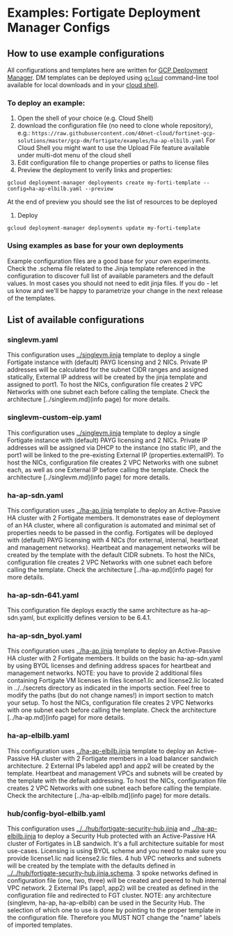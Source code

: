 # Examples: Fortigate Deployment Manager Configs

## How to use example configurations

All configurations and templates here are written for [GCP Deployment Manager](https://cloud.google.com/deployment-manager). DM templates can be deployed using [`gcloud`](https://cloud.google.com/sdk) command-line tool available for local downloads and in your [cloud shell](https://cloud.google.com/shell/docs/using-cloud-shell).

### To deploy an example:
1. Open the shell of your choice (e.g. Cloud Shell)
1. download the configuration file (no need to clone whole repository), e.g.:
`https://raw.githubusercontent.com/40net-cloud/fortinet-gcp-solutions/master/gcp-dm/fortigate/examples/ha-ap-elbilb.yaml`
For Cloud Shell you might want to use the Upload File feature available under multi-dot menu of the cloud shell
1. Edit configuration file to change properties or paths to license files
1. Preview the deployment to verify links and properties:
```
gcloud deployment-manager deployments create my-forti-template --config=ha-ap-elbilb.yaml --preview
```
At the end of preview you should see the list of resources to be deployed
1. Deploy
```
gcloud deployment-manager deployments update my-forti-template
```

### Using examples as base for your own deployments
Example configuration files are a good base for your own experiments. Check the .schema file related to the Jinja template referenced in the configuration to discover full list of available parameters and the default values. In most cases you should not need to edit jinja files. If you do - let us know and we'll be happy to parametrize your change in the next release of the templates.

## List of available configurations
### singlevm.yaml
This configuration uses [../singlevm.jinja](singlevm.jinja) template to deploy a single Fortigate instance with (default) PAYG licensing and 2 NICs. Private IP addresses will be calculated for the subnet CIDR ranges and assigned statically, External IP address will be created by the jinja template and assigned to port1.
To host the NICs, configuration file creates 2 VPC Networks with one subnet each before calling the template. Check the architecture [../singlevm.md](info page) for more details.

### singlevm-custom-eip.yaml
This configuration uses [../singlevm.jinja](singlevm.jinja) template to deploy a single Fortigate instance with (default) PAYG licensing and 2 NICs. Private IP addresses will be assigned via DHCP to the instance (no static IP), and the port1 will be linked to the pre-existing External IP (properties.externalIP).
To host the NICs, configuration file creates 2 VPC Networks with one subnet each, as well as one External IP before calling the template. Check the architecture [../singlevm.md](info page) for more details.

### ha-ap-sdn.yaml
This configuration uses [../ha-ap.jinja](ha-ap.jinja) template to deploy an Active-Passive HA cluster with 2 Fortigate members. It demonstrates ease of deployment of an HA cluster, where all configuration is automated and minimal set of properties needs to be passed in the config. Fortigates will be deployed with (default) PAYG licensing with 4 NICs (for external, internal, heartbeat and management networks). Heartbeat and management networks will be created by the template with the default CIDR subnets.
To host the NICs, configuration file creates 2 VPC Networks with one subnet each before calling the template. Check the architecture [../ha-ap.md](info page) for more details.

### ha-ap-sdn-641.yaml
This configuration file deploys exactly the same architecture as ha-ap-sdn.yaml, but explicitly defines version to be 6.4.1.

### ha-ap-sdn_byol.yaml
This configuration uses [../ha-ap.jinja](ha-ap.jinja) template to deploy an Active-Passive HA cluster with 2 Fortigate members. It builds on the basic ha-ap-sdn.yaml by using BYOL licenses and defining address spaces for heartbeat and management networks.
NOTE: you have to provide 2 additional files containing Fortigate VM licenses in files license1.lic and license2.lic located in ../../secrets directory as indicated in the imports section. Feel free to modify the paths (but do not change names!) in import section to match your setup. 
To host the NICs, configuration file creates 2 VPC Networks with one subnet each before calling the template. Check the architecture [../ha-ap.md](info page) for more details.

### ha-ap-elbilb.yaml
This configuration uses [../ha-ap-elbilb.jinja](ha-ap-elbilb.jinja) template to deploy an Active-Passive HA cluster with 2 Fortigate members in a load balancer sandwich architecture. 2 External IPs labeled app1 and app2 will be created by the template. Heartbeat and management VPCs and subnets will be created by the template with the default addressing.
To host the NICs, configuration file creates 2 VPC Networks with one subnet each before calling the template. Check the architecture [../ha-ap-elbilb.md](info page) for more details.

### hub/config-byol-elbilb.yaml
This configuration uses [../../hub/fortigate-security-hub.jinja](fortigate-security-hub.jinja) and [../ha-ap-elbilb.jinja](ha-ap-elbilb.jinja) to deploy a Security Hub protected with an Active-Passive HA cluster of Fortigates in LB sandwich. It's a full architecture suitable for most use-cases. Licensing is using BYOL scheme and you need to make sure you provide license1.lic nad license2.lic files. 4 hub VPC networks and subnets will be created by the template with the defaults defined in [../../hub/fortigate-security-hub.jinja.schema](fortigate-security-hub.jinja.schema:hubNetworks). 3 spoke networks defined in configuration file (one, two, three) will be created and peered to hub internal VPC network. 2 External IPs (app1, app2) will be created as defined in the configuration file and redirected to FGT cluster.
NOTE: any architecture (singlevm, ha-ap, ha-ap-elbilb) can be used in the Security Hub. The selection of which one to use is done by pointing to the proper template in the configuration file. Therefore you MUST NOT change the "name" labels of imported templates.